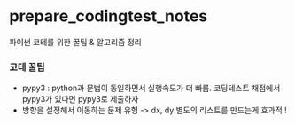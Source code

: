 # prepare_codingtest_notes
파이썬 코테를 위한 꿀팁 & 알고리즘 정리

### 코테 꿀팁
- pypy3 : python과 문법이 동일하면서 실행속도가 더 빠름. 코딩테스트 채점에서 pypy3가 있다면 pypy3로 제출하자
- 방향을 설정해서 이동하는 문제 유형 -> dx, dy 별도의 리스트를 만드는게 효과적 !